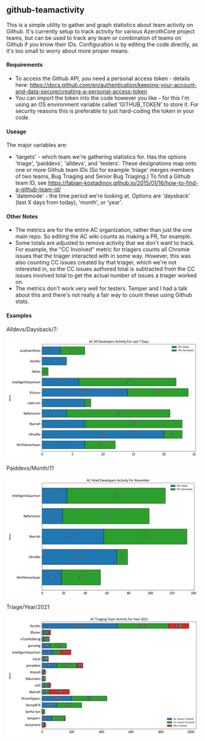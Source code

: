 ## github-teamactivity

This is a simple utility to gather and graph statistics about team activity on Github. It's currently setup to track activity for various AzerothCore project teams, but can be used to track any team or combination of teams on Github if you know their IDs. Configuration is by editing the code directly, as it's too small to worry about more proper means. 

#### Requirements

- To access the Github API, you need a personal access token - details here: https://docs.github.com/en/authentication/keeping-your-account-and-data-secure/creating-a-personal-access-token
- You can import the token into the code however you like - for this I'm using an OS environment variable called 'GITHUB_TOKEN' to store it. For security reasons this is preferable to just hard-coding the token in your code.

#### Useage

The major variables are:
- 'targets' - which team we're gathering statistics for. Has the options 'triage', 'paiddevs', 'alldevs', and 'testers'. These designations map onto one or more Github team IDs (So for example 'triage' merges members of two teams, Bug Triaging and Senior Bug Triaging.) To find a Github team ID, see https://fabian-kostadinov.github.io/2015/01/16/how-to-find-a-github-team-id/ 
- 'datemode' - the time period we're looking at. Options are 'daysback' (last X days from today), 'month', or 'year'.

#### Other Notes
- The metrics are for the entire AC organization, rather than just the one main repo. So editing the AC wiki counts as making a PR, for example. 
- Some totals are adjusted to remove activity that we don't want to track. For example, the "CC Involved" metric for triagers counts all Chromie issues that the triager interacted with in some way. However, this was also counting CC issues created by that triager, which we're not interested in, so the CC issues authored total is subtracted from the CC issues involved total to get the actual number of issues a triager worked on. 
- The metrics don't work very well for testers. Temper and I had a talk about this and there's not really a fair way to count these using Github stats.

#### Examples

Alldevs/Daysback/7:

![Alldevs/Daysback/7](AC%20All%20Developers%20Activity%20For%20Last%207%20Days%20-%202021-12-11.png)

Paiddevs/Month/11

![Paiddevs/Month/11](AC%20Hired%20Developers%20Activity%20For%20November%20-%202021-12-11.png)

Triage/Year/2021

![Triage/Year/2021](AC%20Triaging%20Team%20Activity%20For%20Year%202021%20-%202021-12-11.png)

